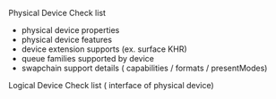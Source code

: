 Physical Device Check list
- physical device properties
- physical device features
- device extension supports (ex. surface KHR)
- queue families supported by device
- swapchain support details ( capabilities / formats / presentModes)

Logical Device Check list ( interface of physical device)